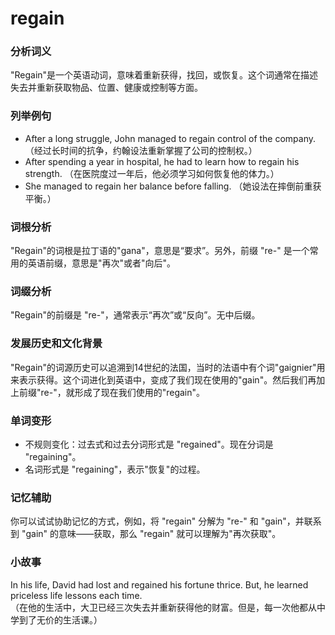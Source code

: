 # regain

### 分析词义

  

"Regain"是一个英语动词，意味着重新获得，找回，或恢复。这个词通常在描述失去并重新获取物品、位置、健康或控制等方面。

  

### 列举例句

  

*   After a long struggle, John managed to regain control of the company. （经过长时间的抗争，约翰设法重新掌握了公司的控制权。）
*   After spending a year in hospital, he had to learn how to regain his strength. （在医院度过一年后，他必须学习如何恢复他的体力。）
*   She managed to regain her balance before falling. （她设法在摔倒前重获平衡。）

  

### 词根分析

  

"Regain"的词根是拉丁语的"gana"，意思是“要求”。另外，前缀 "re-" 是一个常用的英语前缀，意思是"再次"或者"向后"。

  

### 词缀分析

  

"Regain"的前缀是 "re-"，通常表示“再次”或“反向”。无中后缀。

  

### 发展历史和文化背景

  

"Regain"的词源历史可以追溯到14世纪的法国，当时的法语中有个词"gaignier"用来表示获得。这个词进化到英语中，变成了我们现在使用的"gain"。然后我们再加上前缀"re-"，就形成了现在我们使用的"regain"。

  

### 单词变形

  

*   不规则变化：过去式和过去分词形式是 "regained"。现在分词是 "regaining"。
*   名词形式是 "regaining"，表示"恢复"的过程。

  

### 记忆辅助

  

你可以试试协助记忆的方式，例如，将 "regain" 分解为 "re-" 和 "gain"，并联系到 "gain" 的意味——获取，那么 "regain" 就可以理解为"再次获取"。

  

### 小故事

  

In his life, David had lost and regained his fortune thrice. But, he learned priceless life lessons each time.  
（在他的生活中，大卫已经三次失去并重新获得他的财富。但是，每一次他都从中学到了无价的生活课。）
